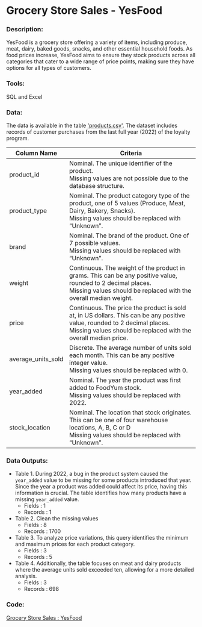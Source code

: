 # Grocery Store Sales - YesFood

### Description: 
YesFood is a grocery store offering a variety of items, including produce, meat, dairy, baked goods, snacks, and other essential household foods. As food prices increase, YesFood aims to ensure they stock products across all categories that cater to a wide range of price points, making sure they have options for all types of customers.

### Tools: 
SQL and Excel

### Data:
The data is available in the table ['products.csv'](https://github.com/mynameisfho/My-Data-Analyst-Portofolio/blob/main/Grocery%20Store%20Sales%20-%20YesFood/products.csv).
The dataset includes records of customer purchases from the last full year (2022) of the loyalty program.

| Column Name | Criteria                                                |
|-------------|---------------------------------------------------------|
|product_id | Nominal. The unique identifier of the product. </br>Missing values are not possible due to the database structure.|
| product_type | Nominal. The product category type of the product, one of 5 values (Produce, Meat, Dairy, Bakery, Snacks). </br>Missing values should be replaced with “Unknown”. |
| brand | Nominal. The brand of the product. One of 7 possible values. </br>Missing values should be replaced with “Unknown”. |
| weight | Continuous. The weight of the product in grams. This can be any positive value, rounded to 2 decimal places. </br>Missing values should be replaced with the overall median weight. |
| price | Continuous. The price the product is sold at, in US dollars. This can be any positive value, rounded to 2 decimal places. </br>Missing values should be replaced with the overall median price. |
| average_units_sold | Discrete. The average number of units sold each month. This can be any positive integer value. </br>Missing values should be replaced with 0. |
| year_added | Nominal. The year the product was first added to FoodYum stock.</br>Missing values should be replaced with 2022. |
| stock_location | Nominal. The location that stock originates. This can be one of four warehouse locations, A, B, C or D </br>Missing values should be replaced with “Unknown”. |

### Data Outputs:
- Table 1. During 2022, a bug in the product system caused the `year_added` value to be missing for some products introduced that year. Since the year a product was added could affect its price, having this information is crucial. The table identifies how many products have a missing `year_added` value.
    - Fields : 1
    - Records : 1
- Table 2. Clean the missing values
    - Fields : 8
    - Records : 1700
- Table 3. To analyze price variations, this query identifies the minimum and maximum prices for each product category.
    - Fields : 3
    - Records : 5
- Table 4. Additionally, the table focuses on meat and dairy products where the average units sold exceeded ten, allowing for a more detailed analysis.
    - Fields : 3
    - Records : 698

### Code:
[Grocery Store Sales : YesFood](https://github.com/mynameisfho/My-Data-Analyst-Portofolio/blob/main/Grocery%20Store%20Sales%20-%20YesFood/grocery_store_sales.ipynb)
